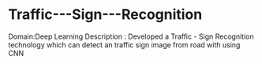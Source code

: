 # Traffic---Sign---Recognition

Domain:Deep Learning
Description : Developed a Traffic - Sign Recognition technology which can detect an traffic sign image from road with using CNN
